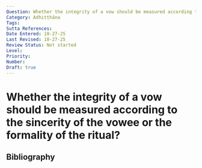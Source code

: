 ```yaml
---
Question: Whether the integrity of a vow should be measured according to the sincerity of the vowee or the formality of the ritual?
Category: Adhiṭṭhāna
Tags: 
Sutta References: 
Date Entered: 10-27-25
Last Revised: 10-27-25
Review Status: Not started
Level: 
Priority: 
Number: 
Draft: true
---
```


# Whether the integrity of a vow should be measured according to the sincerity of the vowee or the formality of the ritual?

## Bibliography

<!-- 

Notes:



-->